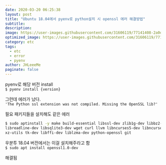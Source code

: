 ```yaml
---
date: 2020-03-20 06:25:38
layout: post
title: "Ubuntu 18.04에서 pyenv로 python설치 시 openssl 에러 해결방법"
subtitle: 
description:
image: https://user-images.githubusercontent.com/31606119/77141408-2a0d4800-6ac0-11ea-82c2-daa0a1e2e8ea.png
optimized_image: https://user-images.githubusercontent.com/31606119/77141408-2a0d4800-6ac0-11ea-82c2-daa0a1e2e8ea.png
category: etc
tags:
  - etc
  - error
  - pyenv
author: JHLeeeMe
paginate: false
---
```


pyenv로 해당 버전 install  
```$ pyenv install {version}```

그런데 에러가 났다.  
``` 'The Python ssl extension was not compiled. Missing the OpenSSL lib?' ```

필요 패키지들을 설치해도 같은 에러
```bash
$ sudo aptinstall -y make build-essential libssl-dev zlib1g-dev libbz2-dev \
libreadline-dev libsqlite3-dev wget curl llvm libncurses5-dev libncursesw5-dev \
xz-utils tk-dev libffi-dev liblzma-dev python-openssl git
```

우분투 18.04 버전에서는 이걸 설치해주라고 함  
```$ sudo apt install openssl1.0-dev```

해결됨
